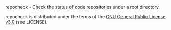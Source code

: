 repocheck - Check the status of code repositories under a root directory.

repocheck is distributed under the terms of the
[GNU General Public License v3.0](http://www.gnu.org/copyleft/gpl.html)
(see LICENSE).
